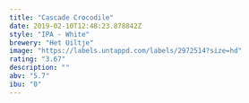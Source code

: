 ```yaml
---
title: "Cascade Crocodile"
date: 2019-02-10T12:48:23.878842Z
style: "IPA - White"
brewery: "Het Uiltje"
image: "https://labels.untappd.com/labels/2972514?size=hd"
rating: "3.67"
description: ""
abv: "5.7"
ibu: "0"
---
```

